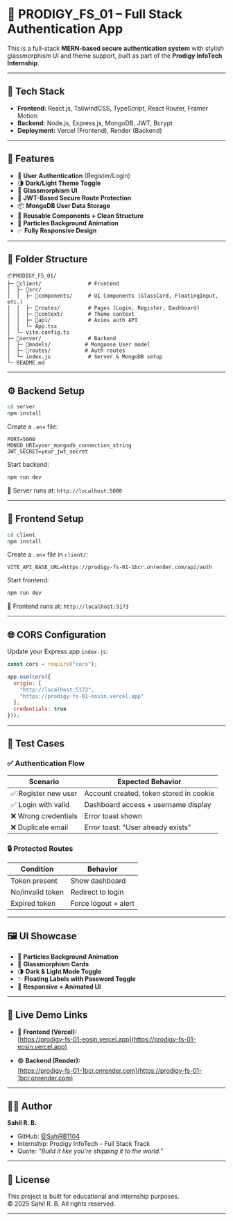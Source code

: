 
# 🔐 PRODIGY_FS_01 – Full Stack Authentication App

This is a full-stack **MERN-based secure authentication system** with stylish glassmorphism UI and theme support, built as part of the **Prodigy InfoTech Internship**.

---

## 🚀 Tech Stack

- **Frontend:** React.js, TailwindCSS, TypeScript, React Router, Framer Motion  
- **Backend:** Node.js, Express.js, MongoDB, JWT, Bcrypt  
- **Deployment:** Vercel (Frontend), Render (Backend)

---

## 🧩 Features

- 🔐 **User Authentication** (Register/Login)
- 🌗 **Dark/Light Theme Toggle**
- 💎 **Glassmorphism UI**
- 🔑 **JWT-Based Secure Route Protection**
- 📦 **MongoDB User Data Storage**
- 🧠 **Reusable Components + Clean Structure**
- 🌌 **Particles Background Animation**
- ✅ **Fully Responsive Design**

---

## 📁 Folder Structure

```
📦PRODIGY_FS_01/
├─ 📁client/               # Frontend
│  ├─ 📁src/
│  │  ├─ 📁components/     # UI Components (GlassCard, FloatingInput, etc.)
│  │  ├─ 📁routes/         # Pages (Login, Register, Dashboard)
│  │  ├─ 📁context/        # Theme context
│  │  ├─ 📁api/            # Axios auth API
│  │  └─ App.tsx
│  └─ vite.config.ts
├─ 📁server/               # Backend
│  ├─ 📁models/           # Mongoose User model
│  ├─ 📁routes/           # Auth routes
│  └─ index.js            # Server & MongoDB setup
└─ README.md
```

---

## ⚙️ Backend Setup

```bash
cd server
npm install
```

Create a `.env` file:

```env
PORT=5000
MONGO_URI=your_mongodb_connection_string
JWT_SECRET=your_jwt_secret
```

Start backend:

```bash
npm run dev
```

📍 Server runs at: `http://localhost:5000`

---

## 🎨 Frontend Setup

```bash
cd client
npm install
```

Create a `.env` file in `client/`:

```env
VITE_API_BASE_URL=https://prodigy-fs-01-1bcr.onrender.com/api/auth
```

Start frontend:

```bash
npm run dev
```

📍 Frontend runs at: `http://localhost:5173`

---

## 🌐 CORS Configuration

Update your Express app `index.js`:

```js
const cors = require("cors");

app.use(cors({
  origin: [
    "http://localhost:5173",
    "https://prodigy-fs-01-eosin.vercel.app"
  ],
  credentials: true
}));
```

---

## 🧪 Test Cases

### ✅ Authentication Flow

| Scenario               | Expected Behavior                          |
|------------------------|---------------------------------------------|
| ✅ Register new user   | Account created, token stored in cookie     |
| ✅ Login with valid    | Dashboard access + username display         |
| ❌ Wrong credentials   | Error toast shown                           |
| ❌ Duplicate email     | Error toast: "User already exists"          |

### 🔒 Protected Routes

| Condition         | Behavior             |
|------------------|----------------------|
| Token present     | Show dashboard       |
| No/invalid token  | Redirect to login    |
| Expired token     | Force logout + alert |

---

## 🖼 UI Showcase

- 🎇 **Particles Background Animation**
- 💎 **Glassmorphism Cards**
- 🌗 **Dark & Light Mode Toggle**
- ✨ **Floating Labels with Password Toggle**
- 🧼 **Responsive + Animated UI**

---

## 🔗 Live Demo Links

- 🔵 **Frontend (Vercel):**  
  [https://prodigy-fs-01-eosin.vercel.app](https://prodigy-fs-01-eosin.vercel.app)

- 🟣 **Backend (Render):**  
  [https://prodigy-fs-01-1bcr.onrender.com](https://prodigy-fs-01-1bcr.onrender.com)

---

## 👨‍💻 Author

**Sahil R. B.**

- GitHub: [@SahiRB1104](https://github.com/SahiRB1104)
- Internship: Prodigy InfoTech – Full Stack Track
- Quote: _“Build it like you’re shipping it to the world.”_

---

## 📃 License

This project is built for educational and internship purposes.  
© 2025 Sahil R. B. All rights reserved.

---
